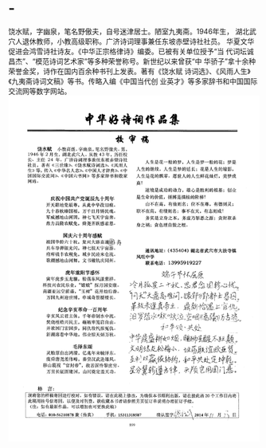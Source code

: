 # -
饶水赋，字幽泉，笔名野傲夫，自号迷津居士。陋室九夷斋。1946年生， 湖北武穴人退休教师，小教高级职称。广济诗词理事兼任东坡赤壁诗社社员。 华夏文华促进会鸿雪诗社诗友。《中华正宗格律诗》编委。已被有关单位授予“当 代词坛诚昌杰”、“模范诗词艺术家”等多种荣誉称号。新世纪以来曾获“中 华骄子”拿十余种荣誉金奖，诗作在国内百余种书刊上发表。著有《饶水赋 诗词选》、《风雨人生》《九夷斋诗词文稿》等书。传略入编《中国当代创 业英才》等多家辞书和中国国际交流网等数字网站。
![alt text](./父亲文档/新建文件夹/中国当代学投稿约稿.jpg)